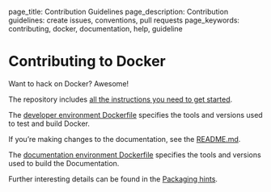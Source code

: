 page_title: Contribution Guidelines
page_description: Contribution guidelines: create issues, conventions, pull requests
page_keywords: contributing, docker, documentation, help, guideline

Contributing to Docker
===============================================================================

Want to hack on Docker? Awesome!

The repository includes [all the instructions you need to get
started](https://github.com/dotcloud/docker/blob/master/CONTRIBUTING.md).

The [developer environment
Dockerfile](https://github.com/dotcloud/docker/blob/master/Dockerfile)
specifies the tools and versions used to test and build Docker.

If you’re making changes to the documentation, see the
[README.md](https://github.com/dotcloud/docker/blob/master/docs/README.md).

The [documentation environment
Dockerfile](https://github.com/dotcloud/docker/blob/master/docs/Dockerfile)
specifies the tools and versions used to build the Documentation.

Further interesting details can be found in the [Packaging
hints](https://github.com/dotcloud/docker/blob/master/hack/PACKAGERS.md).
